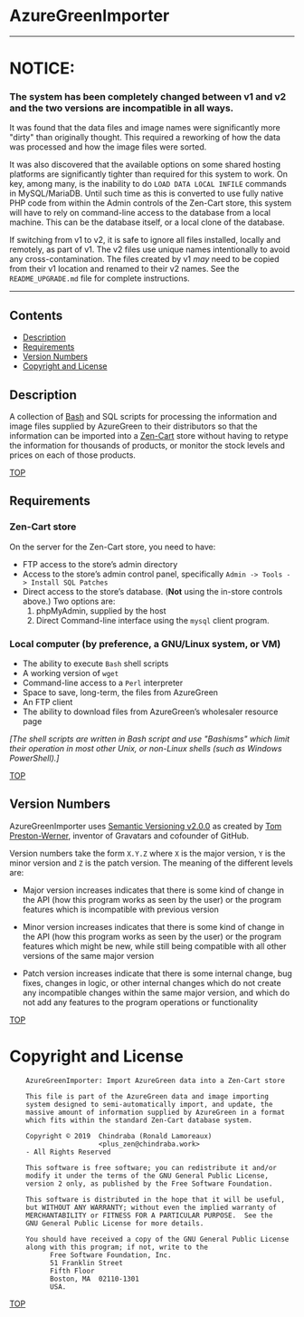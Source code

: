 # AzureGreenImporter

---

# NOTICE:

### The system has been completely changed between v1 and v2 and the two versions are incompatible in all ways.

It was found that the data files and image names were significantly more "dirty" than originally thought. This required a reworking of how the data was processed and how the image files were sorted.

It was also discovered that the available options on some shared hosting platforms are significantly tighter than required for this system to work. On key, among many, is the inability to do `LOAD DATA LOCAL INFILE` commands in MySQL/MariaDB. Until such time as this is converted to use fully native PHP code from within the Admin controls of the Zen-Cart store, this system will have to rely on command-line access to the database from a local machine. This can be the database itself, or a local clone of the database.

If switching from v1 to v2, it is safe to ignore all files installed, locally and remotely, as part of v1. The v2 files use unique names intentionally to avoid any cross-contamination. The files created by v1 _may_ need to be copied from their v1 location and renamed to their v2 names. See the `README_UPGRADE.md` file for complete instructions. 

---

## Contents

- [Description](#description)
- [Requirements](#requirements)
- [Version Numbers](#version-numbers)
- [Copyright and License](#copyright-and-license)


## Description

A collection of [Bash](https://www.gnu.org/software/bash/) and SQL scripts for processing the information and image files supplied by AzureGreen to their distributors so that the information can be imported into a [Zen-Cart](https://www.zen-cart.com/) store without having to retype the information for thousands of products, or monitor the stock levels and prices on each of those products.

[TOP](#contents)

## Requirements

### Zen-Cart store

On the server for the Zen-Cart store, you need to have:

- FTP access to the store’s admin directory
- Access to the store’s admin control panel, specifically `Admin -> Tools -> Install SQL Patches`
- Direct access to the store’s database. (**Not** using the in-store controls above.) Two options are:
   1. phpMyAdmin, supplied by the host
   2. Direct Command-line interface using the `mysql` client program.

### Local computer (by preference, a GNU/Linux system, or VM)

- The ability to execute `Bash` shell scripts
- A working version of `wget`
- Command-line access to a `Perl` interpreter
- Space to save, long-term, the files from AzureGreen
- An FTP client
- The ability to download files from AzureGreen’s wholesaler resource page

_[The shell scripts are written in Bash script and use "Bashisms" which limit their operation in most other Unix, or non-Linux shells (such as Windows PowerShell).]_

[TOP](#contents)

## Version Numbers

AzureGreenImporter uses [Semantic Versioning v2.0.0](https://semver.org/spec/v2.0.0.html) as created by [Tom Preston-Werner](http://tom.preston-werner.com/), inventor of Gravatars and cofounder of GitHub.

Version numbers take the form `X.Y.Z` where `X` is the major version, `Y` is the minor version and `Z` is the patch version. The meaning of the different levels are:

- Major version increases indicates that there is some kind of change in the API (how this program works as seen by the user) or the program features which is incompatible with previous version

- Minor version increases indicates that there is some kind of change in the API (how this program works as seen by the user) or the program features which might be new, while still being compatible with all other versions of the same major version

- Patch version increases indicate that there is some internal change, bug fixes, changes in logic, or other internal changes which do not create any incompatible changes within the same major version, and which do not add any features to the program operations or functionality

[TOP](#contents)

# Copyright and License

```
    AzureGreenImporter: Import AzureGreen data into a Zen-Cart store   
                                                                       
    This file is part of the AzureGreen data and image importing       
    system designed to semi-automatically import, and update, the      
    massive amount of information supplied by AzureGreen in a format   
    which fits within the standard Zen-Cart database system.           
                                                                       
    Copyright © 2019  Chindraba (Ronald Lamoreaux)                     
                      <plus_zen@chindraba.work>                        
    - All Rights Reserved                                              
                                                                       
    This software is free software; you can redistribute it and/or     
    modify it under the terms of the GNU General Public License,       
    version 2 only, as published by the Free Software Foundation.      
                                                                       
    This software is distributed in the hope that it will be useful,   
    but WITHOUT ANY WARRANTY; without even the implied warranty of     
    MERCHANTABILITY or FITNESS FOR A PARTICULAR PURPOSE.  See the      
    GNU General Public License for more details.                       
                                                                       
    You should have received a copy of the GNU General Public License  
    along with this program; if not, write to the                      
          Free Software Foundation, Inc.                               
          51 Franklin Street                                           
          Fifth Floor                                                  
          Boston, MA  02110-1301                                       
          USA.                                                         
```

[TOP](#contents)
